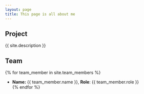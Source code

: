 ```yaml
---
layout: page
title: This page is all about me
---
```


## Project

{{ site.description }}

## Team

{% for team_member in site.team_members %}
- **Name:** {{ team_member.name }}, **Role**: {{ team_member.role }}  
{% endfor %}
